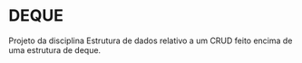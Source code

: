 # DEQUE
Projeto da disciplina Estrutura de dados relativo a um CRUD feito encima de uma estrutura de deque.


